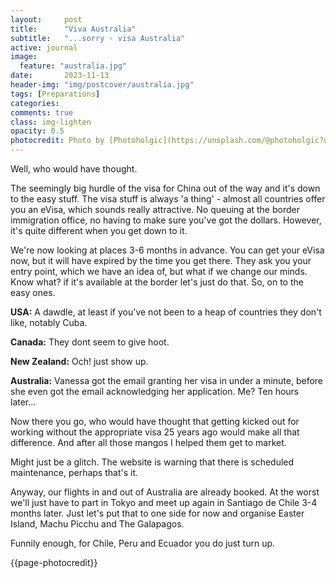 ```yaml
---
layout:     post
title:      "Viva Australia"
subtitle:   "...sorry - visa Australia"
active: journal
image:
  feature: "australia.jpg"
date:       2023-11-13 
header-img: "img/postcover/australia.jpg"
tags: [Preparations]
categories: 
comments: true
class: img-lighten 
opacity: 0.5
photocredit: Photo by [Photoholgic](https://unsplash.com/@photoholgic?utm_content=creditCopyText&utm_medium=referral&utm_source=unsplash) on [Unsplash](https://unsplash.com/photos/landscape-photography-of-mountain-under-blue-sky-1GFUOji-yck?utm_content=creditCopyText&utm_medium=referral&utm_source=unsplash)  
---
```


Well, who would have thought. 

The seemingly big hurdle of the visa for China out of the way and it's down to the easy stuff. The visa stuff is always 'a thing' - almost all countries offer you an eVisa, which sounds really attractive. No queuing at the border immigration office, no having to make sure you've got the dollars. However, it's quite different when you get down to it.

We're now looking at places 3-6 months in advance. You can get your eVisa now, but it will have expired by the time you get there. They ask you your entry point, which we have an idea of, but what if we change our minds. Know what? if it's available at the border let's just do that. So, on to the easy ones.

**USA:**
A dawdle, at least if you've not been to a heap of countries they don't like, notably Cuba. 

**Canada:**
They dont seem to give hoot. 

**New Zealand:**
Och! just show up.

**Australia:**
Vanessa got the email granting her visa in under a minute, before she even got the email acknowledging her application. Me? Ten hours later...

Now there you go, who would have thought that getting kicked out for working without the appropriate visa 25 years ago would make all that difference. And after all those mangos I helped them get to market.

Might just be a glitch. The website is warning that there is scheduled maintenance, perhaps that's it.

Anyway, our flights in and out of Australia are already booked. At the worst we'll just have to part in Tokyo and meet up again in Santiago de Chile 3-4 months later. Just let's put that to one side for now and organise Easter Island, Machu Picchu and The Galapagos.

Funnily enough, for Chile, Peru and Ecuador you do just turn up.


{{page-photocredit}}